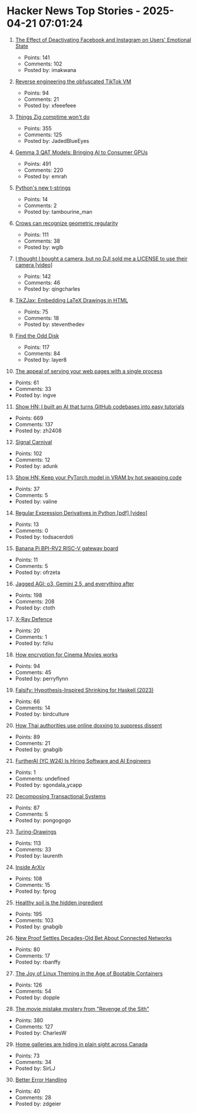 # Hacker News Top Stories - 2025-04-21 07:01:24

1. [The Effect of Deactivating Facebook and Instagram on Users' Emotional State](https://www.nber.org/papers/w33697)
   - Points: 141
   - Comments: 102
   - Posted by: imakwana

2. [Reverse engineering the obfuscated TikTok VM](https://github.com/LukasOgunfeitimi/TikTok-ReverseEngineering)
   - Points: 94
   - Comments: 21
   - Posted by: xfeeefeee

3. [Things Zig comptime won't do](https://matklad.github.io/2025/04/19/things-zig-comptime-wont-do.html)
   - Points: 355
   - Comments: 125
   - Posted by: JadedBlueEyes

4. [Gemma 3 QAT Models: Bringing AI to Consumer GPUs](https://developers.googleblog.com/en/gemma-3-quantized-aware-trained-state-of-the-art-ai-to-consumer-gpus/)
   - Points: 491
   - Comments: 220
   - Posted by: emrah

5. [Python's new t-strings](https://davepeck.org/2025/04/11/pythons-new-t-strings/)
   - Points: 14
   - Comments: 2
   - Posted by: tambourine_man

6. [Crows can recognize geometric regularity](https://phys.org/news/2025-04-crows-geometric-regularity.html)
   - Points: 111
   - Comments: 38
   - Posted by: wglb

7. [I thought I bought a camera, but no DJI sold me a LICENSE to use their camera [video]](https://www.youtube.com/watch?v=aUOnQ_boqCw)
   - Points: 142
   - Comments: 46
   - Posted by: qingcharles

8. [TikZJax: Embedding LaTeX Drawings in HTML](https://tikzjax.com/)
   - Points: 75
   - Comments: 18
   - Posted by: steventhedev

9. [Find the Odd Disk](https://colors2.alessandroroussel.com/)
   - Points: 117
   - Comments: 84
   - Posted by: layer8

10. [The appeal of serving your web pages with a single process](https://utcc.utoronto.ca/~cks/space/blog/web/SingleProcessServingAppeal)
   - Points: 61
   - Comments: 33
   - Posted by: ingve

11. [Show HN: I built an AI that turns GitHub codebases into easy tutorials](https://github.com/The-Pocket/Tutorial-Codebase-Knowledge)
   - Points: 669
   - Comments: 137
   - Posted by: zh2408

12. [Signal Carnival](https://www.quiss.org/signal_carnival/)
   - Points: 102
   - Comments: 12
   - Posted by: adunk

13. [Show HN: Keep your PyTorch model in VRAM by hot swapping code](https://github.com/valine/training-hot-swap/)
   - Points: 37
   - Comments: 5
   - Posted by: valine

14. [Regular Expression Derivatives in Python [pdf] [video]](https://archive.fosdem.org/2018/schedule/event/python_regex_derivatives/attachments/slides/2363/export/events/attachments/python_regex_derivatives/slides/2363/fosdem2018.pdf)
   - Points: 13
   - Comments: 0
   - Posted by: todsacerdoti

15. [Banana Pi BPI-RV2 RISC-V gateway board](https://docs.banana-pi.org/en/BPI-RV2/BananaPi_BPI-RV2)
   - Points: 11
   - Comments: 5
   - Posted by: ofrzeta

16. [Jagged AGI: o3, Gemini 2.5, and everything after](https://www.oneusefulthing.org/p/on-jagged-agi-o3-gemini-25-and-everything)
   - Points: 198
   - Comments: 208
   - Posted by: ctoth

17. [X-Ray Defence](https://lichess.org/@/Mcie/blog/x-ray-defence-hidden-resource-sudden-lifeline/HERaZrZg)
   - Points: 20
   - Comments: 1
   - Posted by: fzliu

18. [How encryption for Cinema Movies works](https://serverless.industries/2024/05/31/digital-cinema.en.html)
   - Points: 94
   - Comments: 45
   - Posted by: perryflynn

19. [Falsify: Hypothesis-Inspired Shrinking for Haskell (2023)](https://www.well-typed.com/blog/2023/04/falsify/)
   - Points: 66
   - Comments: 14
   - Posted by: birdculture

20. [How Thai authorities use online doxxing to suppress dissent](https://citizenlab.ca/2025/04/how-thai-authorities-use-online-doxxing-to-suppress-dissent/)
   - Points: 89
   - Comments: 21
   - Posted by: gnabgib

21. [FurtherAI (YC W24) Is Hiring Software and AI Engineers](https://www.ycombinator.com/companies/furtherai/jobs)
   - Points: 1
   - Comments: undefined
   - Posted by: sgondala_ycapp

22. [Decomposing Transactional Systems](https://transactional.blog/blog/2025-decomposing-transactional-systems)
   - Points: 87
   - Comments: 5
   - Posted by: pongogogo

23. [Turing-Drawings](https://github.com/maximecb/Turing-Drawings)
   - Points: 113
   - Comments: 33
   - Posted by: laurenth

24. [Inside ArXiv](https://www.wired.com/story/inside-arxiv-most-transformative-code-science/)
   - Points: 108
   - Comments: 15
   - Posted by: fprog

25. [Healthy soil is the hidden ingredient](https://www.nature.com/articles/d41586-025-01026-x)
   - Points: 195
   - Comments: 103
   - Posted by: gnabgib

26. [New Proof Settles Decades-Old Bet About Connected Networks](https://www.quantamagazine.org/new-proof-settles-decades-old-bet-about-connected-networks-20250418/)
   - Points: 80
   - Comments: 17
   - Posted by: rbanffy

27. [The Joy of Linux Theming in the Age of Bootable Containers](https://blues.win/posts/joy-of-linux-theming/)
   - Points: 126
   - Comments: 54
   - Posted by: dopple

28. [The movie mistake mystery from "Revenge of the Sith"](https://fxrant.blogspot.com/2025/04/the-movie-mistake-mystery-from-revenge.html)
   - Points: 380
   - Comments: 127
   - Posted by: CharlesW

29. [Home galleries are hiding in plain sight across Canada](https://www.cbc.ca/arts/home-galleries-are-hiding-in-plain-sight-across-canada-1.7503886)
   - Points: 73
   - Comments: 34
   - Posted by: SirLJ

30. [Better Error Handling](https://meowbark.dev/Better-error-handling)
   - Points: 40
   - Comments: 28
   - Posted by: zdgeier

